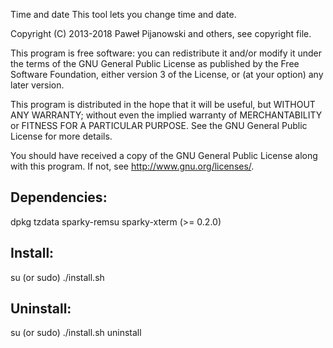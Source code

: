 Time and date
This tool lets you change time and date.

Copyright (C) 2013-2018 Paweł Pijanowski and others, see copyright file.

This program is free software: you can redistribute it and/or modify
it under the terms of the GNU General Public License as published by
the Free Software Foundation, either version 3 of the License, or
(at your option) any later version.

This program is distributed in the hope that it will be useful,
but WITHOUT ANY WARRANTY; without even the implied warranty of
MERCHANTABILITY or FITNESS FOR A PARTICULAR PURPOSE.  See the
GNU General Public License for more details.

You should have received a copy of the GNU General Public License
along with this program.  If not, see <http://www.gnu.org/licenses/>.

Dependencies:
-------------
dpkg
tzdata
sparky-remsu
sparky-xterm (>= 0.2.0)

Install:
-------------
su (or sudo) 
./install.sh

Uninstall:
-------------
su (or sudo)
./install.sh uninstall
